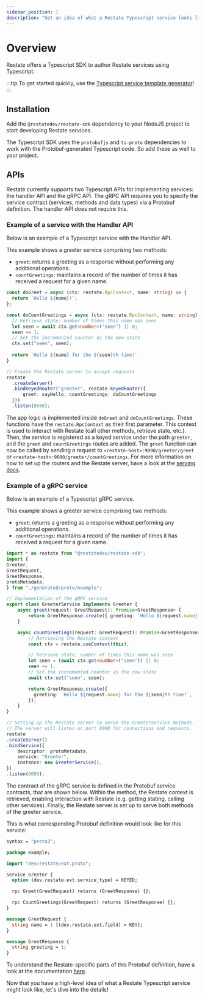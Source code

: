 ```yaml
---
sidebar_position: 1
description: "Get an idea of what a Restate Typescript service looks like."
---
```


# Overview

Restate offers a Typescript SDK to author Restate services using Typescript.

:::tip
To get started quickly, use the [Typescript service template generator](https://github.com/restatedev/node-template-generator)!
:::

## Installation

Add the `@restatedev/restate-sdk` dependency to your NodeJS project to start developing Restate services.

The Typescript SDK uses the `protobufjs` and `ts-proto` dependencies to work with the Protobuf-generated Typescript code.
So add these as well to your project.

## APIs
Restate currently supports two Typescript APIs for implementing services: the handler API and the gRPC API.
The gRPC API requires you to specify the service contract (services, methods and data types) via a Protobuf definition.
The handler API does not require this. 

### Example of a service with the Handler API
Below is an example of a Typescript service with the Handler API.

This example shows a greeter service comprising two methods:
- `greet`: returns a greeting as a response without performing any additional operations.
- `countGreetings`: maintains a record of the number of times it has received a request for a given name.

```typescript
const doGreet = async (ctx: restate.RpcContext, name: string) => {
  return `Hello ${name}!`;
};

const doCountGreetings = async (ctx: restate.RpcContext, name: string) => {
  // Retrieve state; number of times this name was seen
  let seen = await ctx.get<number>("seen") || 0;
  seen += 1;
  // Set the incremented counter as the new state
  ctx.set("seen", seen);
  
  return `Hello ${name} for the ${seen}th time!`
}

// Create the Restate server to accept requests
restate
  .createServer()
  .bindKeyedRouter("greeter", restate.keyedRouter({
      greet: sayHello, countGreetings: doCountGreetings
  }))
  .listen(8080);
```

The app logic is implemented inside `doGreet` and `doCountGreetings`.
These functions have the `restate.RpcContext` as their first parameter. This context is used to interact with Restate (call other methods, retrieve state, etc.).
Then, the service is registered as a keyed service under the path `greeter`, and the `greet` and `countGreetings` routes are added.
The `greet` function can now be called by sending a request to `<restate-host>:9090/greeter/greet` or `<restate-host>:9090/greeter/countGreetings`.
For more information on how to set up the routers and the Restate server, have a look at the [serving docs](/services/sdk/serving). 

###  Example of a gRPC service
Below is an example of a Typescript gRPC service.

This example shows a greeter service comprising two methods:
- `greet`: returns a greeting as a response without performing any additional operations.
- `countGreetings`: maintains a record of the number of times it has received a request for a given name.

```typescript
import * as restate from "@restatedev/restate-sdk";
import {
Greeter,
GreetRequest,
GreetResponse,
protoMetadata,
} from "./generated/proto/example";

// Implementation of the gRPC service
export class GreeterService implements Greeter {
    async greet(request: GreetRequest): Promise<GreetResponse> {
        return GreetResponse.create({ greeting: `Hello ${request.name}` });
    }

    async countGreetings(request: GreetRequest): Promise<GreetResponse> {
        // Retrieving the Restate context
        const ctx = restate.useContext(this);

        // Retrieve state; number of times this name was seen
        let seen = (await ctx.get<number>("seen")) || 0;
        seen += 1;
        // Set the incremented counter as the new state
        await ctx.set("seen", seen);

        return GreetResponse.create({
          greeting: `Hello ${request.name} for the ${seen}th time!`,
        });
    }
}

// Setting up the Restate server to serve the GreeterService methods.
// The server will listen on port 8000 for connections and requests.
restate
.createServer()
.bindService({
    descriptor: protoMetadata,
    service: "Greeter",
    instance: new GreeterService(),
})
.listen(8080);
```

The contract of the gRPC service is defined in the Protobuf service contracts, that are shown below.
Within the method, the Restate context is retrieved, enabling interaction with Restate (e.g. getting stating, calling other services).
Finally, the Restate server is set up to serve both methods of the greeter service.

This is what corresponding Protobuf definition would look like for this service:

```protobuf
syntax = "proto3";

package example;

import "dev/restate/ext.proto";

service Greeter {
  option (dev.restate.ext.service_type) = KEYED;

  rpc Greet(GreetRequest) returns (GreetResponse) {};

  rpc CountGreetings(GreetRequest) returns (GreetResponse) {};
}

message GreetRequest {
  string name = 1 [(dev.restate.ext.field) = KEY];
}

message GreetResponse {
  string greeting = 1;
}
```

To understand the Restate-specific parts of this Protobuf definition, have a look at the documentation [here](/services/service_type#restate-service-contract).

Now that you have a high-level idea of what a Restate Typescript service might look like, let's dive into the details!
